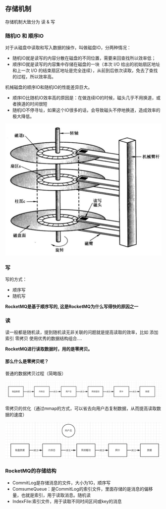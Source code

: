 ## 存储机制
存储机制大致分为 读 & 写
### 随机IO 和 顺序IO
对于从磁盘中读取和写入数据的操作，叫做磁盘IO，分两种情况：
- 随机IO就是读写的内容分散在磁盘的不同位置，需要来回查找所以效率低；
- 顺序IO就是读写的内容集中存储在磁盘的一块（本次 I/O 给出的初始扇区地址和上一次 I/O 的结束扇区地址是完全连续），从前到后依次读取，免去了查找的过程，所以效率高。

机械磁盘的顺序IO和随机IO的性能差异巨大。
- 顺序IO比随机IO效率高的原因是：在做连续IO的时候，磁头几乎不用换道，或者换道的时间很短
- 随机IO不停寻址，如果这个IO很多的话，会导致磁头不停地换道，造成效率的极大降低。

![](pic/img_11.png)
### 写
写的方式：
- 顺序写
- 随机写

**RocketMQ是基于顺序写的, 这是RocketMQ为什么写得快的原因之一**
### 读
读一般都是随机读，提到随机读无非关联的问题就是提高读取的效率，比如 添加索引 零拷贝 使用优秀的数据结构组合....

**RocketMQ进行读取数据时，用的是零拷贝。**

#### 那么什么是零拷贝呢？
普通的数据拷贝过程（简略版）

![](pic/img_12.png)

零拷贝的优化（通过mmap的方式，可以省去向用户态复制数据，从而提高读取数据的速度）

![](pic/img_13.png)

### RocketMQ的存储结构
- CommitLog是存储消息的文件，大小为1G，顺序写
- ComsumeQueue：是CommitLog的索引文件，里面存储的是消息的偏移量，也就是索引，用于读取消息。随机读
- IndexFile:索引文件，用于读取不同时间区间或key的消息